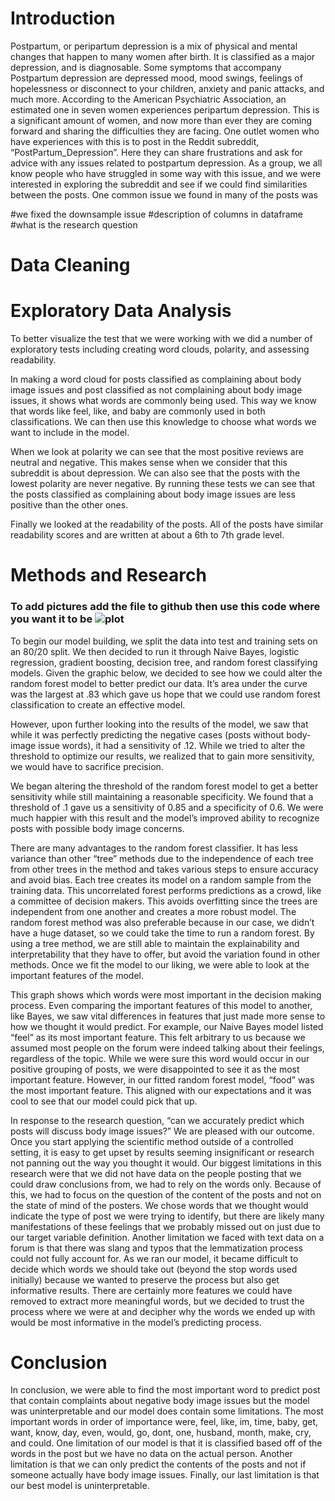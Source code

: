 # Introduction

Postpartum, or peripartum depression is a mix of physical and mental changes that happen to many women after birth. It is classified as a major depression, and is diagnosable. Some symptoms that accompany Postpartum depression are depressed mood, mood swings, feelings of hopelessness or disconnect to your children, anxiety and panic attacks, and much more. According to the American Psychiatric Association, an estimated one in seven women experiences peripartum depression. This is a significant amount of women, and now more than ever they are coming forward and sharing the difficulties they are facing. One outlet women who have experiences with this is to post in the Reddit subreddit, “PostPartum_Depression”. Here they can share frustrations and ask for advice with any issues related to postpartum depression. As a group, we all know people who have struggled in some way with this issue, and we were interested in exploring the subreddit and see if we could find similarities between the posts. One common issue we found in many of the posts was 

#we fixed the downsample issue
#description of columns in dataframe
#what is the research question

# Data Cleaning

# Exploratory Data Analysis

To better visualize the test that we were working with we did a number of exploratory tests including creating word clouds, polarity, and assessing readability. 

In making a word cloud for posts classified as complaining about body image issues and post classified as not complaining about body image issues, it shows what words are commonly being used. This way we know that words like feel, like, and baby are commonly used in both classifications. We can then use this knowledge to choose what words we want to include in the model. 

When we look at polarity we can see that the most positive reviews are neutral and negative. This makes sense when we consider that this subreddit is about depression. We can also see that the posts with the lowest polarity are never negative. By running these tests we can see that the posts classified as complaining about body image issues are less positive than the other ones.

Finally we looked at the readability of the posts. All of the posts have similar readability scores and are written at about a 6th to 7th grade level. 

# Methods and Research

### To add pictures add the file to github then use this code where you want it to be ![plot](myimage.png)

To begin our model building, we split the data into test and training sets on an 80/20 split. We then decided to run it through Naive Bayes, logistic regression, gradient boosting, decision tree, and random forest classifying models. Given the graphic below, we decided to see how we could alter the random forest model to better predict our data. It’s area under the curve was the largest at .83 which gave us hope that we could use random forest classification to create an effective model. 

However, upon further looking into the results of the  model, we saw that while it was perfectly predicting the negative cases (posts without body-image issue words), it had a sensitivity of .12. While we tried to alter the threshold to optimize our results, we realized that to gain more sensitivity, we would have to sacrifice precision. 


We began altering the threshold of the random forest model to get a better sensitivity while still maintaining a reasonable specificity. We found that a threshold of .1 gave us a sensitivity of 0.85 and a specificity of 0.6. We were much happier with this result and the model’s improved ability to recognize posts with possible body image concerns. 

There are many advantages to the random forest classifier. It has less variance than other “tree” methods due to the independence of each tree from other trees in the method and takes various steps to ensure accuracy and avoid bias.  Each tree creates its model on a random sample from the training data. This uncorrelated forest performs predictions as a crowd, like a committee of decision makers. This avoids overfitting since the trees are independent from one another and creates a more robust model. The random forest method was also preferable because in our case, we didn’t have a huge dataset, so we could take the time to run a random forest. By using a tree method, we are still able to maintain the explainability and interpretability that they have to offer, but avoid the variation found in other methods. Once we fit the model to our liking, we were able to look at the important features of the model.

 
This graph shows which words were most important in the decision making process. Even comparing the important features of this model to another, like Bayes, we saw vital differences in features that just made more sense to how we thought it would predict. For example, our Naive Bayes model listed “feel” as its most important feature. This felt arbitrary to us because we assumed most people on the forum were indeed talking about their feelings, regardless of the topic. While we were sure this word would occur in our positive grouping of posts, we were disappointed to see it as the most important feature. However, in our fitted random forest model, “food” was the most important feature. This aligned with our expectations and it was cool to see that our model could pick that up. 

In response to the research question, “can we accurately predict which posts will discuss body image issues?” We are pleased with our outcome. Once you start applying the scientific method outside of a controlled setting, it is easy to get upset by results seeming insignificant or research not panning out the way you thought it would. Our biggest limitations in this research were that we did not have data on the people posting that we could draw conclusions from, we had to rely on the words only. Because of this, we had to focus on the question of the content of the posts and not on the state of mind of the posters. We chose words that we thought would indicate the type of post we were trying to identify, but there are likely many manifestations of these feelings that we probably missed out on just due to our target variable definition. Another limitation we faced with text data on a forum is that there was slang and typos that the lemmatization process could not fully account for. As we ran our model, it became difficult to decide which words we should take out (beyond the stop words used initially) because we wanted to preserve the process but also get informative results. There are certainly more features we could have removed to extract more meaningful words, but we decided to trust the process where we were at and decipher why the words we ended up with would be most informative in the model’s predicting process. 

# Conclusion

In conclusion, we were able to find the most important word to predict post that contain complaints about negative body image issues but the model was uninterpretable and our model does contain some limitations. The most important words in order of importance were, feel, like, im, time, baby, get, want, know, day, even, would, go, dont, one, husband, month, make, cry, and could. One limitation of our model is that it is classified based off of the words in the post but we have no data on the actual person. Another limitation is that we can only predict the contents of the posts and not if someone actually have body image issues. Finally, our last limitation is that our best model is uninterpretable. 


